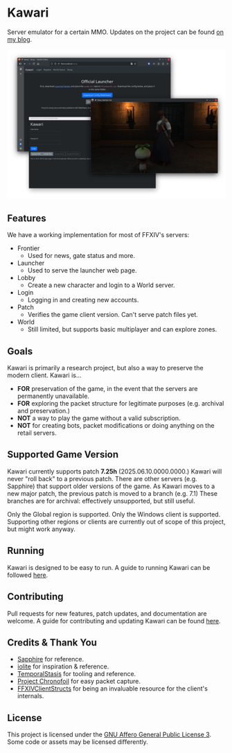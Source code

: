 # Kawari

Server emulator for a certain MMO. Updates on the project can be found [on my blog](https://redstrate.com/blog/series/kawari-progress-report/).

![](resources/main.png)

## Features

We have a working implementation for most of FFXIV's servers:

* Frontier
    * Used for news, gate status and more.
* Launcher
    * Used to serve the launcher web page.
* Lobby
    * Create a new character and login to a World server.
* Login
    * Logging in and creating new accounts.
* Patch
    * Verifies the game client version. Can't serve patch files yet.
* World
    * Still limited, but supports basic multiplayer and can explore zones.

## Goals

Kawari is primarily a research project, but also a way to preserve the modern client. Kawari is...
* **FOR** preservation of the game, in the event that the servers are permanently unavailable.
* **FOR** exploring the packet structure for legitimate purposes (e.g. archival and preservation.)
* **NOT** a way to play the game without a valid subscription.
* **NOT** for creating bots, packet modifications or doing anything on the retail servers.

## Supported Game Version

Kawari currently supports patch **7.25h** (2025.06.10.0000.0000.) Kawari will never "roll back" to a previous patch. There are other servers (e.g. Sapphire) that support older versions of the game. As Kawari moves to a new major patch, the previous patch is moved to a branch (e.g. 7.1) These branches are for archival: effectively unsupported, but still useful.

Only the Global region is supported. Only the Windows client is supported. Supporting other regions or clients are currently out of scope of this project, but might work anyway.

## Running

Kawari is designed to be easy to run. A guide to running Kawari can be followed [here](USAGE.md).

## Contributing

Pull requests for new features, patch updates, and documentation are welcome. A guide for contributing and updating Kawari can be found [here](CONTRIBUTING.md).

## Credits & Thank You

* [Sapphire](https://github.com/SapphireServer/Sapphire) for reference.
* [iolite](https://github.com/0xbbadbeef/iolite) for inspiration & reference.
* [TemporalStasis](https://github.com/NotNite/TemporalStasis) for tooling and reference.
* [Project Chronofoil](https://github.com/ProjectChronofoil/) for easy packet capture.
* [FFXIVClientStructs](https://github.com/aers/FFXIVClientStructs/) for being an invaluable resource for the client's internals.

## License

This project is licensed under the [GNU Affero General Public License 3](LICENSE). Some code or assets may be licensed differently.
